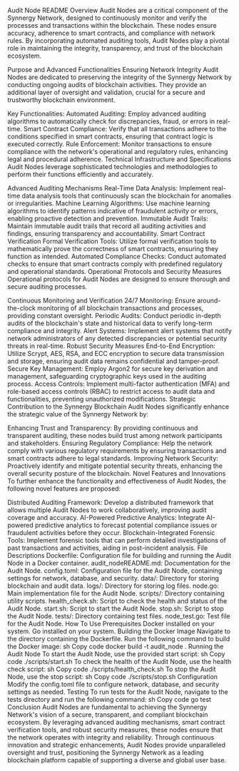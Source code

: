 Audit Node README
Overview
Audit Nodes are a critical component of the Synnergy Network, designed to continuously monitor and verify the processes and transactions within the blockchain. These nodes ensure accuracy, adherence to smart contracts, and compliance with network rules. By incorporating automated auditing tools, Audit Nodes play a pivotal role in maintaining the integrity, transparency, and trust of the blockchain ecosystem.

Purpose and Advanced Functionalities
Ensuring Network Integrity
Audit Nodes are dedicated to preserving the integrity of the Synnergy Network by conducting ongoing audits of blockchain activities. They provide an additional layer of oversight and validation, crucial for a secure and trustworthy blockchain environment.

Key Functionalities:
Automated Auditing: Employ advanced auditing algorithms to automatically check for discrepancies, fraud, or errors in real-time.
Smart Contract Compliance: Verify that all transactions adhere to the conditions specified in smart contracts, ensuring that contract logic is executed correctly.
Rule Enforcement: Monitor transactions to ensure compliance with the network's operational and regulatory rules, enhancing legal and procedural adherence.
Technical Infrastructure and Specifications
Audit Nodes leverage sophisticated technologies and methodologies to perform their functions efficiently and accurately.

Advanced Auditing Mechanisms
Real-Time Data Analysis: Implement real-time data analysis tools that continuously scan the blockchain for anomalies or irregularities.
Machine Learning Algorithms: Use machine learning algorithms to identify patterns indicative of fraudulent activity or errors, enabling proactive detection and prevention.
Immutable Audit Trails: Maintain immutable audit trails that record all auditing activities and findings, ensuring transparency and accountability.
Smart Contract Verification
Formal Verification Tools: Utilize formal verification tools to mathematically prove the correctness of smart contracts, ensuring they function as intended.
Automated Compliance Checks: Conduct automated checks to ensure that smart contracts comply with predefined regulatory and operational standards.
Operational Protocols and Security Measures
Operational protocols for Audit Nodes are designed to ensure thorough and secure auditing processes.

Continuous Monitoring and Verification
24/7 Monitoring: Ensure around-the-clock monitoring of all blockchain transactions and processes, providing constant oversight.
Periodic Audits: Conduct periodic in-depth audits of the blockchain's state and historical data to verify long-term compliance and integrity.
Alert Systems: Implement alert systems that notify network administrators of any detected discrepancies or potential security threats in real-time.
Robust Security Measures
End-to-End Encryption: Utilize Scrypt, AES, RSA, and ECC encryption to secure data transmission and storage, ensuring audit data remains confidential and tamper-proof.
Secure Key Management: Employ Argon2 for secure key derivation and management, safeguarding cryptographic keys used in the auditing process.
Access Controls: Implement multi-factor authentication (MFA) and role-based access controls (RBAC) to restrict access to audit data and functionalities, preventing unauthorized modifications.
Strategic Contribution to the Synnergy Blockchain
Audit Nodes significantly enhance the strategic value of the Synnergy Network by:

Enhancing Trust and Transparency: By providing continuous and transparent auditing, these nodes build trust among network participants and stakeholders.
Ensuring Regulatory Compliance: Help the network comply with various regulatory requirements by ensuring transactions and smart contracts adhere to legal standards.
Improving Network Security: Proactively identify and mitigate potential security threats, enhancing the overall security posture of the blockchain.
Novel Features and Innovations
To further enhance the functionality and effectiveness of Audit Nodes, the following novel features are proposed:

Distributed Auditing Framework: Develop a distributed framework that allows multiple Audit Nodes to work collaboratively, improving audit coverage and accuracy.
AI-Powered Predictive Analytics: Integrate AI-powered predictive analytics to forecast potential compliance issues or fraudulent activities before they occur.
Blockchain-Integrated Forensic Tools: Implement forensic tools that can perform detailed investigations of past transactions and activities, aiding in post-incident analysis.
File Descriptions
Dockerfile: Configuration file for building and running the Audit Node in a Docker container.
audit_nodeREADME.md: Documentation for the Audit Node.
config.toml: Configuration file for the Audit Node, containing settings for network, database, and security.
data/: Directory for storing blockchain and audit data.
logs/: Directory for storing log files.
node.go: Main implementation file for the Audit Node.
scripts/: Directory containing utility scripts.
health_check.sh: Script to check the health and status of the Audit Node.
start.sh: Script to start the Audit Node.
stop.sh: Script to stop the Audit Node.
tests/: Directory containing test files.
node_test.go: Test file for the Audit Node.
How To Use
Prerequisites
Docker installed on your system.
Go installed on your system.
Building the Docker Image
Navigate to the directory containing the Dockerfile.
Run the following command to build the Docker image:
sh
Copy code
docker build -t audit_node .
Running the Audit Node
To start the Audit Node, use the provided start script:
sh
Copy code
./scripts/start.sh
To check the health of the Audit Node, use the health check script:
sh
Copy code
./scripts/health_check.sh
To stop the Audit Node, use the stop script:
sh
Copy code
./scripts/stop.sh
Configuration
Modify the config.toml file to configure network, database, and security settings as needed.
Testing
To run tests for the Audit Node, navigate to the tests directory and run the following command:
sh
Copy code
go test
Conclusion
Audit Nodes are fundamental to achieving the Synnergy Network's vision of a secure, transparent, and compliant blockchain ecosystem. By leveraging advanced auditing mechanisms, smart contract verification tools, and robust security measures, these nodes ensure that the network operates with integrity and reliability. Through continuous innovation and strategic enhancements, Audit Nodes provide unparalleled oversight and trust, positioning the Synnergy Network as a leading blockchain platform capable of supporting a diverse and global user base.






